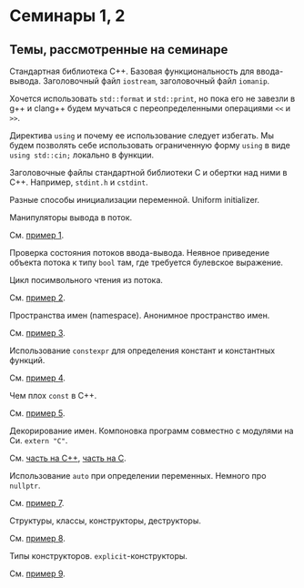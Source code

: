 # Семинары 1, 2

## Темы, рассмотренные на семинаре

Стандартная библиотека C++. Базовая функциональность для ввода-вывода.
Заголовочный файл `iostream`, заголовочный файл `iomanip`.

Хочется использовать `std::format` и `std::print`, но пока его не
завезли в g++ и clang++ будем мучаться с переопределенными операциями
`<<` и `>>`.

Директива `using` и почему ее использование следует избегать.
Мы будем позволять себе использовать ограниченную форму `using`
в виде `using std::cin;` локально в функции.

Заголовочные файлы стандартной библиотеки C и обертки над ними в C++.
Например, `stdint.h` и `cstdint`.

Разные способы инициализации переменной. Uniform initializer.

Манипуляторы вывода в поток.

См. [пример 1](1.cpp).

Проверка состояния потоков ввода-вывода. Неявное приведение объекта потока
к типу `bool` там, где требуется булевское выражение.

Цикл посимвольного чтения из потока.

См. [пример 2](2.cpp).

Пространства имен (namespace). Анонимное пространство имен.

См. [пример 3](3.cpp).

Использование `constexpr` для
определения констант и константных функций.

См. [пример 4](4.cpp).

Чем плох `const` в C++.

См. [пример 5](5.cpp).

Декорирование имен. Компоновка программ совместно с модулями на Си. `extern "C"`.

См. [часть на C++](6_1.cpp), [часть на C](6_2.c).

Использование `auto` при определении переменных. Немного про `nullptr`.

См. [пример 7](7.cpp).

Структуры, классы, конструкторы, деструкторы.

См. [пример 8](8.cpp).

Типы конструкторов. `explicit`-конструкторы.

См. [пример 9](9.cpp).

